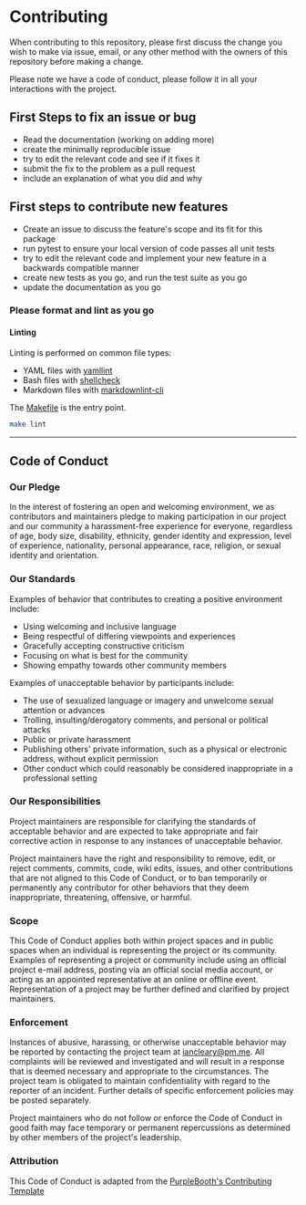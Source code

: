 # Contributing

When contributing to this repository, please first discuss the change
you wish to make via issue, email, or any other
method with the owners of this repository before making a change.

Please note we have a code of conduct,
please follow it in all your interactions with the project.

## First Steps to fix an issue or bug

- Read the documentation (working on adding more)
- create the minimally reproducible issue
- try to edit the relevant code and see if it fixes it
- submit the fix to the problem as a pull request
- include an explanation of what you did and why

## First steps to contribute new features

- Create an issue to discuss the feature's
scope and its fit for this package
- run pytest to ensure your local version of code passes all unit tests
- try to edit the relevant code and implement
your new feature in a backwards compatible manner
- create new tests as you go, and run the test suite as you go
- update the documentation as you go

### Please format and lint as you go

#### Linting

Linting is performed on common file types:

- YAML files with [yamllint](https://yamllint.readthedocs.io/)
- Bash files with [shellcheck](https://www.shellcheck.net/)
- Markdown files with [markdownlint-cli](https://github.com/igorshubovych/markdownlint-cli)

The [Makefile](https://github.com/iancleary/ansible-desktop/blob/main/Makefile)
is the entry point.

```bash
make lint
```

---

## Code of Conduct

### Our Pledge

In the interest of fostering an open and welcoming environment, we as
contributors and maintainers pledge to making participation in our project and
our community a harassment-free experience for everyone, regardless of age, body
size, disability, ethnicity, gender identity and expression, level of experience,
nationality, personal appearance, race, religion, or sexual identity and
orientation.

### Our Standards

Examples of behavior that contributes to creating a positive environment
include:

- Using welcoming and inclusive language
- Being respectful of differing viewpoints and experiences
- Gracefully accepting constructive criticism
- Focusing on what is best for the community
- Showing empathy towards other community members

Examples of unacceptable behavior by participants include:

- The use of sexualized language or imagery and unwelcome sexual attention or
advances
- Trolling, insulting/derogatory comments, and personal or political attacks
- Public or private harassment
- Publishing others' private information, such as a physical or electronic
  address, without explicit permission
- Other conduct which could reasonably be considered inappropriate in a
  professional setting

### Our Responsibilities

Project maintainers are responsible for clarifying the standards of acceptable
behavior and are expected to take appropriate and fair corrective action in
response to any instances of unacceptable behavior.

Project maintainers have the right and responsibility to remove, edit, or
reject comments, commits, code, wiki edits, issues, and other contributions
that are not aligned to this Code of Conduct, or to ban temporarily or
permanently any contributor for other behaviors that they deem inappropriate,
threatening, offensive, or harmful.

### Scope

This Code of Conduct applies both within project spaces and in public spaces
when an individual is representing the project or its community. Examples of
representing a project or community include using an official project e-mail
address, posting via an official social media account, or acting as an appointed
representative at an online or offline event. Representation of a project may be
further defined and clarified by project maintainers.

### Enforcement

Instances of abusive, harassing, or otherwise unacceptable behavior may be
reported by contacting the project team at iancleary@pm.me. All
complaints will be reviewed and investigated and will result in a response that
is deemed necessary and appropriate to the circumstances. The project team is
obligated to maintain confidentiality with regard to the reporter of an incident.
Further details of specific enforcement policies may be posted separately.

Project maintainers who do not follow or enforce the Code of Conduct in good
faith may face temporary or permanent repercussions as determined by other
members of the project's leadership.

### Attribution

This Code of Conduct is adapted from the [PurpleBooth's Contributing Template][contributing-template-url]

[contributing-template-url]: https://gist.github.com/PurpleBooth/b24679402957c63ec426/5c4f62c1e50c1e6654e76e873aba3df2b0cdeea2
